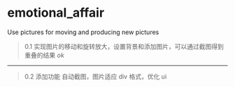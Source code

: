 # emotional_affair
Use pictures for moving and producing new pictures

> 0.1 实现图片的移动和旋转放大，设置背景和添加图片，可以通过截图得到重叠的结果 *ok*
-----------------------------------------------------
> 0.2 添加功能 自动截图，图片适应 div 格式，优化 ui